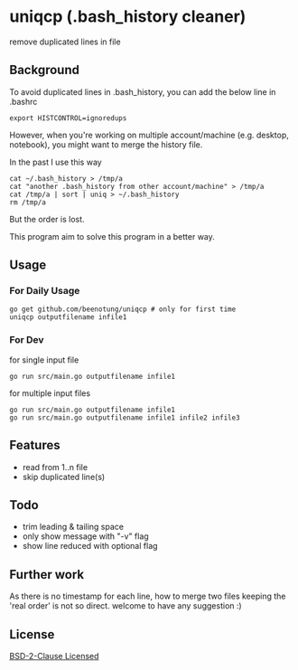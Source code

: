 # uniqcp (.bash_history cleaner)
remove duplicated lines in file

## Background
To avoid duplicated lines in .bash_history, you can add the below line in .bashrc
```
export HISTCONTROL=ignoredups
```
However, when you're working on multiple account/machine (e.g. desktop, notebook), you might want to merge the history file.

In the past I use this way
```
cat ~/.bash_history > /tmp/a
cat "another .bash_history from other account/machine" > /tmp/a
cat /tmp/a | sort | uniq > ~/.bash_history
rm /tmp/a
```
But the order is lost.

This program aim to solve this program in a better way.

## Usage
### For Daily Usage
```
go get github.com/beenotung/uniqcp # only for first time
uniqcp outputfilename infile1
```
### For Dev
for single input file
```
go run src/main.go outputfilename infile1
```
for multiple input files
```
go run src/main.go outputfilename infile1
go run src/main.go outputfilename infile1 infile2 infile3
```

## Features
 - read from 1..n file
 - skip duplicated line(s)

## Todo
 - trim leading & tailing space
 - only show message with "-v" flag
 - show line reduced with optional flag

## Further work
As there is no timestamp for each line, how to merge two files keeping the 'real order' is not so direct. welcome to have any suggestion :)

## License
[BSD-2-Clause Licensed](./LICENSE)
